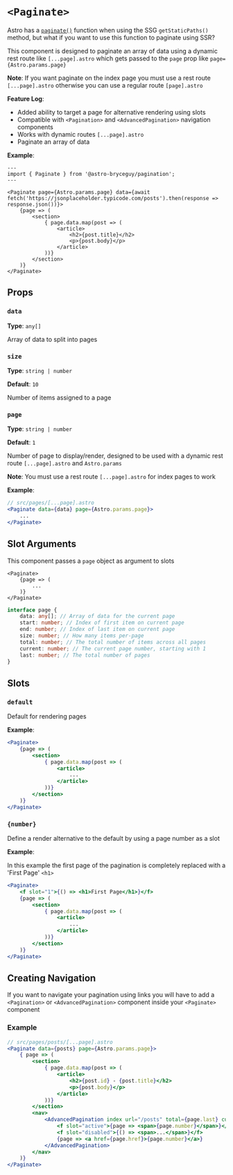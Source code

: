 # `<Paginate>`

Astro has a [`paginate()`](https://docs.astro.build/en/reference/api-reference/#paginate) function when using the SSG `getStaticPaths()` method, but what if you want to use this function to paginate using SSR?

This component is designed to paginate an array of data using a dynamic rest route like `[...page].astro` which gets passed to the `page` prop like `page={Astro.params.page}`

**Note**: If you want paginate on the index page you must use a rest route `[...page].astro` otherwise you can use a regular route `[page].astro`

**Feature Log**:

- Added ability to target a page for alternative rendering using slots
- Compatible with `<Pagination>` and `<AdvancedPagination>` navigation components
- Works with dynamic routes `[...page].astro`
- Paginate an array of data

**Example**:

```tsx
---
import { Paginate } from '@astro-bryceguy/pagination';
---

<Paginate page={Astro.params.page} data={await fetch('https://jsonplaceholder.typicode.com/posts').then(response => response.json())}>
    {page => (
        <section>
            { page.data.map(post => (
                <article>
                    <h2>{post.title}</h2>
                    <p>{post.body}</p>
                </article>
            ))}
        </section>
    )}
</Paginate>
```

## Props

### `data`

**Type**: `any[]`

Array of data to split into pages

### `size`

**Type**: `string | number`

**Default**: `10`

Number of items assigned to a page

### `page`

**Type**: `string | number`

**Default**: `1`

Number of page to display/render, designed to be used with a dynamic rest route `[...page].astro` and `Astro.params`

**Note**: You must use a rest route `[...page].astro` for index pages to work

**Example**:

```jsx
// src/pages/[...page].astro
<Paginate data={data} page={Astro.params.page}>
    ...
</Paginate>
```

## Slot Arguments

This component passes a `page` object as argument to slots

```tsx
<Paginate>
    {page => (
        ...
    )}
</Paginate>
```

```ts
interface page {
    data: any[]; // Array of data for the current page
    start: number; // Index of first item on current page
    end: number; // Index of last item on current page
    size: number; // How many items per-page
    total: number; // The total number of items across all pages
    current: number; // The current page number, starting with 1
    last: number; // The total number of pages
}
```

## Slots

### `default`

Default for rendering pages

**Example**:

```jsx
<Paginate>
    {page => (
        <section>
            { page.data.map(post => (
                <article>
                    ...
                </article>
            ))}
        </section>
    )}
</Paginate>
```

### `{number}`

Define a render alternative to the default by using a page number as a slot

**Example**:

In this example the first page of the pagination is completely replaced with a 'First Page' `<h1>`

```jsx
<Paginate>
    <f slot="1">{() => <h1>First Page</h1>}</f>
    {page => (
        <section>
            { page.data.map(post => (
                <article>
                    ...
                </article>
            ))}
        </section>
    )}
</Paginate>
```

## Creating Navigation

If you want to navigate your pagination using links you will have to add a `<Pagination>` or `<AdvancedPagination>` component inside your `<Paginate>` component

### Example

```jsx
// src/pages/posts/[...page].astro
<Paginate data={posts} page={Astro.params.page}>
    { page => (
        <section>
            { page.data.map(post => (
                <article>
                    <h2>{post.id} - {post.title}</h2>
                    <p>{post.body}</p>
                </article>
            ))}
        </section>
        <nav>
            <AdvancedPagination index url="/posts" total={page.last} current={page.current}>
                <f slot="active">{page => <span>{page.number}</span>}</f>
                <f slot="disabled">{() => <span>...</span>}</f>
                {page => <a href={page.href}>{page.number}</a>}
            </AdvancedPagination>
        </nav>
    )}
</Paginate>
```